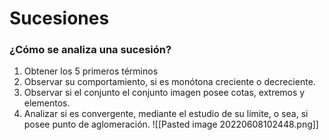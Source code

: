 

# Sucesiones 
### ¿Cómo se analiza una sucesión?
1. Obtener los 5 primeros términos 
2. Observar su comportamiento, si es monótona creciente o decreciente. 
3. Observar si el conjunto el conjunto imagen posee cotas, extremos y elementos.
4. Analizar si es convergente, mediante el estudio de su límite, o sea, si posee punto de aglomeración.
![[Pasted image 20220608102448.png]]